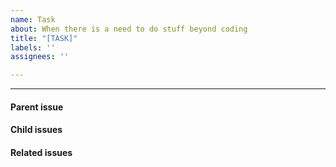 ```yaml
---
name: Task
about: When there is a need to do stuff beyond coding
title: "[TASK]"
labels: ''
assignees: ''

---
```


---

<!-- Issue relationships
If it is possible, link issues via task lists sorted by issue numbers like:

- [ ] #1 [BUG] X is not working
- [ ] #2 [DESIGN] Design for X
-->

#### Parent issue



#### Child issues



#### Related issues
